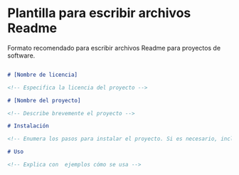 # Plantilla para escribir archivos Readme

Formato recomendado para escribir archivos Readme para proyectos de software.

```markdown

# [Nombre de licencia]

<!-- Especifica la licencia del proyecto -->

# [Nombre del proyecto]

<!-- Describe brevemente el proyecto -->

# Instalación

<!-- Enumera los pasos para instalar el proyecto. Si es necesario, incluye ejemplos de código. -->

# Uso

<!-- Explica con  ejemplos cómo se usa -->

```
